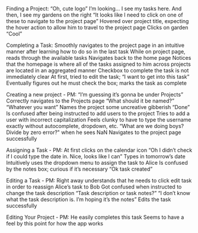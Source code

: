 Finding a Project:
“Oh, cute logo”
I’m looking… I see my tasks here. And then, I see my gardens on the right
“It looks like I need to click on one of these to navigate to the project page”
Hovered over project title, expecting the hover action to allow him to travel to the project page
Clicks on garden
“Cool”

Completing a Task:
Smoothly navigates to the project page in an intuitive manner after learning how to do so in the last task
While on project page, reads through the available tasks
Navigates back to the home page
Notices that the homepage is where all of the tasks assigned to him across projects are located in an aggregated manner
Checkbox to complete the task is not immediately clear
At first, tried to edit the task; “I want to get into this task”
Eventually figures out he must check the box; marks the task as complete

Creating a new project - PM:
“I’m guessing it’s gonna be under Projects”
Correctly navigates to the Projects page
“What should it be named?” “Whatever you want”
Names the project some uncreative gibberish
“Done”
Is confused after being instructed to add users to the project
Tries to add a user with incorrect capitalization
Feels clunky to have to type the username exactly without autocomplete, dropdown, etc.
“What are we doing boys? Divide by zero error?" when he sees NaN
Navigates to the project page successfully

Assigning a Task - PM:
At first clicks on the calendar icon
“Oh I didn’t check if I could type the date in. Nice, looks like I can”
Types in tomorrow’s date
Intuitively uses the dropdown menu to assign the task to Alice
Is confused by the notes box; curious if it’s necessary
“Ok task created”

Editing a Task - PM:
Right away understands that he needs to click edit task in order to reassign Alice’s task to Bob
Got confused when instructed to change the task description
“Task description or task notes?”
“I don’t know what the task description is. I’m hoping it’s the notes”
Edits the task successfully

Editing Your Project - PM:
He easily completes this task
Seems to have a feel by this point for how the app works

